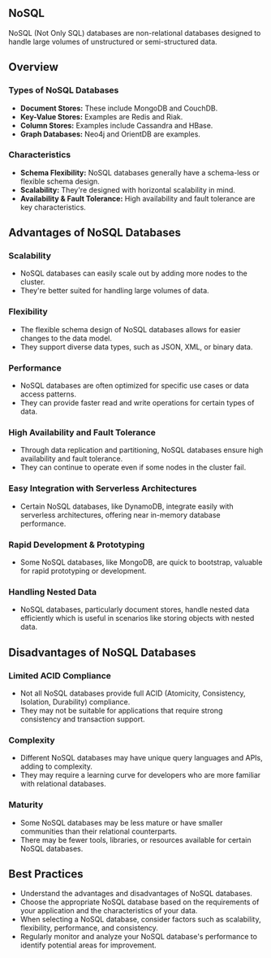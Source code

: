 ## NoSQL

NoSQL (Not Only SQL) databases are non-relational databases designed to handle large volumes of unstructured or semi-structured data.

## Overview

### Types of NoSQL Databases
- **Document Stores:** These include MongoDB and CouchDB.
- **Key-Value Stores:** Examples are Redis and Riak.
- **Column Stores:** Examples include Cassandra and HBase.
- **Graph Databases:** Neo4j and OrientDB are examples.

### Characteristics
- **Schema Flexibility:** NoSQL databases generally have a schema-less or flexible schema design.
- **Scalability:** They're designed with horizontal scalability in mind.
- **Availability & Fault Tolerance:** High availability and fault tolerance are key characteristics.

## Advantages of NoSQL Databases

### Scalability
- NoSQL databases can easily scale out by adding more nodes to the cluster.
- They're better suited for handling large volumes of data.

### Flexibility
- The flexible schema design of NoSQL databases allows for easier changes to the data model.
- They support diverse data types, such as JSON, XML, or binary data.

### Performance
- NoSQL databases are often optimized for specific use cases or data access patterns.
- They can provide faster read and write operations for certain types of data.

### High Availability and Fault Tolerance
- Through data replication and partitioning, NoSQL databases ensure high availability and fault tolerance.
- They can continue to operate even if some nodes in the cluster fail.

### Easy Integration with Serverless Architectures
- Certain NoSQL databases, like DynamoDB, integrate easily with serverless architectures, offering near in-memory database performance.

### Rapid Development & Prototyping
- Some NoSQL databases, like MongoDB, are quick to bootstrap, valuable for rapid prototyping or development.

### Handling Nested Data
- NoSQL databases, particularly document stores, handle nested data efficiently which is useful in scenarios like storing objects with nested data.

## Disadvantages of NoSQL Databases

### Limited ACID Compliance
- Not all NoSQL databases provide full ACID (Atomicity, Consistency, Isolation, Durability) compliance.
- They may not be suitable for applications that require strong consistency and transaction support.

### Complexity
- Different NoSQL databases may have unique query languages and APIs, adding to complexity.
- They may require a learning curve for developers who are more familiar with relational databases.

### Maturity
- Some NoSQL databases may be less mature or have smaller communities than their relational counterparts.
- There may be fewer tools, libraries, or resources available for certain NoSQL databases.

## Best Practices
- Understand the advantages and disadvantages of NoSQL databases.
- Choose the appropriate NoSQL database based on the requirements of your application and the characteristics of your data.
- When selecting a NoSQL database, consider factors such as scalability, flexibility, performance, and consistency.
- Regularly monitor and analyze your NoSQL database's performance to identify potential areas for improvement.
